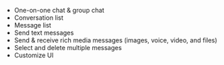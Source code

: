 - One-on-one chat & group chat
- Conversation list
- Message list
- Send text messages
- Send & receive rich media messages (images, voice, video, and files) 
- Select and delete multiple messages
- Customize UI



